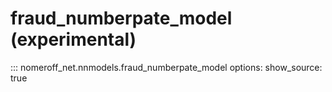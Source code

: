 # fraud_numberpate_model (experimental)
::: nomeroff_net.nnmodels.fraud_numberpate_model
        options:
            show_source: true